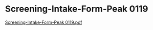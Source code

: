 # Screening-Intake-Form-Peak 0119

[Screening-Intake-Form-Peak 0119.pdf](Screening-Intake-Form-Peak%200119%20bd8fa0cc2f2e41b9bc210599048281c4/Screening-Intake-Form-Peak_0119.pdf)